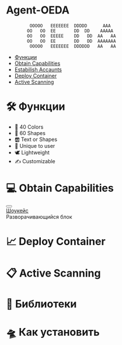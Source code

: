 # Agent-OEDA
             OOOOO   EEEEEEE  DDDDD      AAA   
            OO   OO  EE       DD  DD    AAAAA  
            OO   OO  EEEEE    DD   DD  AA   AA 
            OO   OO  EE       DD   DD  AAAAAAA 
             OOOO0   EEEEEEE  DDDDDD   AA   AA           
<div class="menu">
	<nav>
	   <ul>
		<li><a href="#">Функции</a></li>
		<li><a href="#">Obtain Capabilities</a></li>
		<li><a href="#">Estabilish Accaunts</a></li>
		<li><a href="#">Deploy Container</a></li>
		<li><a href="#">Active Scanning</a></li>
	   </ul>
	</nav>
</div>

<h1>🛠 Функции</h1>
<ul>
  <li>🌈 40 Colors</li>
  <li>💠 60 Shapes</li>
  <li>🆎 Text or Shapes</li>
  <li>🤠 Unique to user</li>
  <li>🕊 Lightweight</li>
  <li>✍️ Customizable</li>
</ul>

<h1>💻 Obtain Capabilities</h1>
<div class="arrow-4">
    <span class="arrow-4-left"></span>
    <span class="arrow-4-right"></span>
</div>
 <div class="dropdown">
  <button onclick="myFunction()" class="dropbtn"></button>
  <div id="myDropdown" class="dropdown-content">
    <a href="#">Шоукейс</a>
  </div>
</div> 
<div class="l-toggle">
  <div class="lt-content">Разворачивающийся блок</div>
</div>

<h1>📈 Deploy Container</h1>


<h1>📋 Active Scanning</h1>


<h1>🚀 Библиотеки</h1>


<h1>🛸 Как установить</h1>
